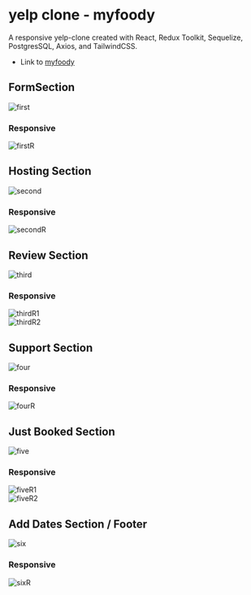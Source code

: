 # yelp clone - myfoody

A responsive yelp-clone created with React, Redux Toolkit, Sequelize, PostgresSQL, Axios, and TailwindCSS. 

- Link to [myfoody](https://master--ornate-medovik-4f181e.netlify.app/)

## FormSection

![first](https://user-images.githubusercontent.com/101757205/178321150-545098f0-dbb3-4019-86c3-3f423acaf89e.png)
### Responsive
![firstR](https://user-images.githubusercontent.com/101757205/178321925-ebfc321c-0a26-4987-9d2a-c826f7eb80e7.png)

## Hosting Section

![second](https://user-images.githubusercontent.com/101757205/178322836-9c36651b-82cc-4360-8727-d4b73fb4a709.png)
### Responsive
![secondR](https://user-images.githubusercontent.com/101757205/178322855-0197f9bd-c138-4d87-81cc-5da813dea7e5.png)

## Review Section

![third](https://user-images.githubusercontent.com/101757205/178323709-5f492bfb-5b70-4da4-9ea5-5e5c12c94974.png)
### Responsive
![thirdR1](https://user-images.githubusercontent.com/101757205/178323729-d75d07db-40fe-4b67-a007-8b4f8973ce91.png)
<br />
![thirdR2](https://user-images.githubusercontent.com/101757205/178323735-d8e3e62f-8dd0-4f5f-9d8b-ffa2abc54700.png)

## Support Section

![four](https://user-images.githubusercontent.com/101757205/178324677-6ef0f323-65e4-40f6-8deb-ddf78841831b.png)
### Responsive
![fourR](https://user-images.githubusercontent.com/101757205/178324682-201e389d-9815-4920-bed0-c9f9da09e013.png)

## Just Booked Section

![five](https://user-images.githubusercontent.com/101757205/178325164-213ef497-e087-45cf-9cb1-02d949b9147c.png)

### Responsive
![fiveR1](https://user-images.githubusercontent.com/101757205/178325177-bcdfa3b9-5f85-4403-aec1-65795d901405.png)
<br />
![fiveR2](https://user-images.githubusercontent.com/101757205/178325188-cf8b5cfb-ba2b-46ca-a10c-b9b1779ceda9.png)

## Add Dates Section / Footer

![six](https://user-images.githubusercontent.com/101757205/178326109-0e239f60-00ab-47d0-b6d0-0f4f0c19edc2.png)

### Responsive
![sixR](https://user-images.githubusercontent.com/101757205/178326121-5f8e76d2-e82d-4286-8b5c-a0df055c7c2a.png)
